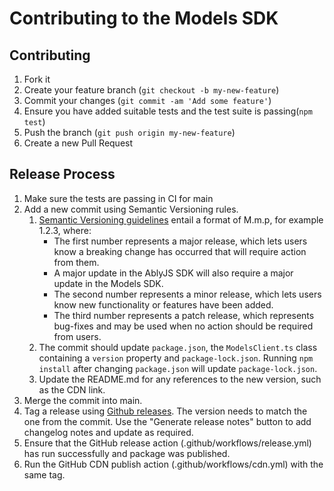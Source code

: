 # Contributing to the Models SDK

## Contributing

1. Fork it
2. Create your feature branch (`git checkout -b my-new-feature`)
3. Commit your changes (`git commit -am 'Add some feature'`)
4. Ensure you have added suitable tests and the test suite is passing(`npm test`)
5. Push the branch (`git push origin my-new-feature`)
6. Create a new Pull Request

## Release Process

1. Make sure the tests are passing in CI for main
1. Add a new commit using Semantic Versioning rules.
   1. [Semantic Versioning guidelines](https://semver.org/) entail a format of M.m.p, for example 1.2.3, where:
      - The first number represents a major release, which lets users know a breaking change has occurred that will require action from them.
      - A major update in the AblyJS SDK will also require a major update in the Models SDK.
      - The second number represents a minor release, which lets users know new functionality or features have been added.
      - The third number represents a patch release, which represents bug-fixes and may be used when no action should be required from users.
   1. The commit should update `package.json`, the `ModelsClient.ts` class containing a `version` property and `package-lock.json`.
      Running `npm install` after changing `package.json` will update `package-lock.json`.
   1. Update the README.md for any references to the new version, such as the CDN link.
1. Merge the commit into main.
1. Tag a release using [Github releases](https://docs.github.com/en/repositories/releasing-projects-on-github/managing-releases-in-a-repository#creating-a-release). The version needs to match the one from the commit. Use the "Generate release notes" button to
   add changelog notes and update as required.
1. Ensure that the GitHub release action (.github/workflows/release.yml) has run successfully and package was published.
1. Run the GitHub CDN publish action (.github/workflows/cdn.yml) with the same tag.

